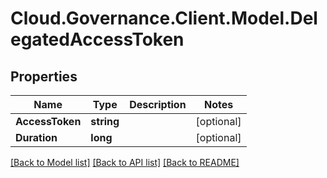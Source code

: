 # Cloud.Governance.Client.Model.DelegatedAccessToken
## Properties

Name | Type | Description | Notes
------------ | ------------- | ------------- | -------------
**AccessToken** | **string** |  | [optional] 
**Duration** | **long** |  | [optional] 

[[Back to Model list]](../README.md#documentation-for-models) [[Back to API list]](../README.md#documentation-for-api-endpoints) [[Back to README]](../README.md)

